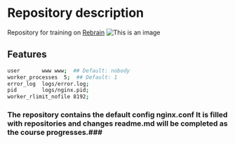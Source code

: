# Repository description
Repository for training on   [Rebrain](https://lk.rebrainme.com/select-course) 
![This is an image](https://lk.rebrainme.com/img/logo_rebrain.svg)

## Features

```sh
user       www www;  ## Default: nobody
worker_processes  5;  ## Default: 1
error_log  logs/error.log;
pid        logs/nginx.pid;
worker_rlimit_nofile 8192;
```
### The repository contains the default config nginx.conf It is filled with repositories and changes readme.md will be completed as the course progresses.### 


